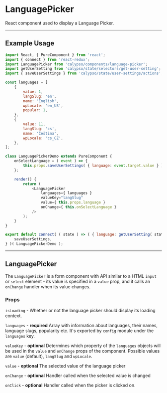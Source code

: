# LanguagePicker

React component used to display a Language Picker.

---

## Example Usage

```js
import React, { PureComponent } from 'react';
import { connect } from 'react-redux';
import LanguagePicker from 'calypso/components/language-picker';
import getUserSetting from 'calypso/state/selectors/get-user-setting';
import { saveUserSettings } from 'calypso/state/user-settings/actions';

const languages = [
	{
		value: 1,
		langSlug: 'en',
		name: 'English',
		wpLocale: 'en_US',
		popular: 1,
	},
	{
		value: 11,
		langSlug: 'cs',
		name: 'Čeština',
		wpLocale: 'cs_CZ',
	},
];

class LanguagePickerDemo extends PureComponent {
	onSelectLanguage = ( event ) => {
		this.props.saveUserSettings( { language: event.target.value } );
	};

	render() {
		return (
			<LanguagePicker
				languages={ languages }
				valueKey="langSlug"
				value={ this.props.language }
				onChange={ this.onSelectLanguage }
			/>
		);
	}
}

export default connect( ( state ) => ( { language: getUserSetting( state, 'language' ) } ), {
	saveUserSettings,
} )( LanguagePickerDemo );
```

---

## LanguagePicker

The `LanguagePicker` is a form component with API similar to a HTML `input` or `select`
element - its value is specified in a `value` prop, and it calls an `onChange` handler
when its value changes.

### Props

`isLoading` - Whether or not the language picker should display its loading context.

`languages` - **required** Array with information about languages, their names, language
slugs, popularity etc. It's exported by `config` module under the `languages` key.

`valueKey` - **optional** Determines which property of the `languages` objects will be used
in the `value` and `onChange` props of the component. Possible values are `value` (default),
`langSlug` and `wpLocale`.

`value` - **optional** The selected value of the language picker

`onChange` - **optional** Handler called when the selected value is changed

`onClick` - **optional** Handler called when the picker is clicked on.
